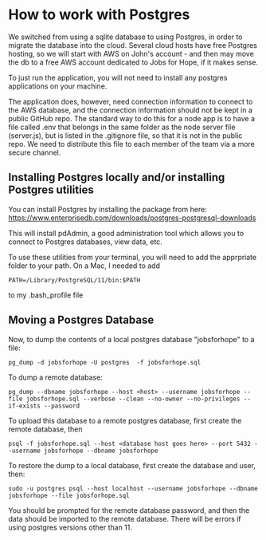 # How to work with Postgres

We switched from using a sqlite database to using Postgres, in order to migrate the
database into the cloud. Several cloud hosts have free Postgres hosting, so we will
start with AWS on John's account - and then may move the db to a free AWS account dedicated to Jobs for Hope, if it makes sense.

To just run the application, you will not need to install any postgres applications on your machine.

The application does, however, need connection information to connect to the AWS
database, and the connection information should not be kept in a public GitHub repo.
The standard way to do this for a node app is to have a file called .env that
belongs in the same folder as the node server file (server.js), but is listed
in the .gitignore file, so that it is not in the public repo. We need to
distribute this file to each member of the team via a more secure channel.

## Installing Postgres locally and/or installing Postgres utilities

You can install Postgres by installing the package from here:
https://www.enterprisedb.com/downloads/postgres-postgresql-downloads

This will install pdAdmin, a good administration tool which allows you to connect
to Postgres databases, view data, etc.

To use these utilities from your terminal, you will need to add the apprpriate folder to
your path. On a Mac, I needed to add

```
PATH=/Library/PostgreSQL/11/bin:$PATH
```

to my .bash_profile file

## Moving a Postgres Database

Now, to dump the contents of a local postgres database "jobsforhope" to a file:
```
pg_dump -d jobsforhope -U postgres  -f jobsforhope.sql
```

To dump a remote database:
```
pg_dump --dbname jobsforhope --host <host> --username jobsforhope --file jobsforhope.sql --verbose --clean --no-owner --no-privileges --if-exists --password
```

To upload this database to a remote postgres database, first create the remote database, then
```
psql -f jobsforhope.sql --host <database host goes here> --port 5432 --username jobsforhope --dbname jobsforhope
```

To restore the dump to a local database, first create the database and user, then:
```
sudo -u postgres psql --host localhost --username jobsforhope --dbname jobsforhope --file jobsforhope.sql
```

You should be prompted for the remote database password, and then the data should be imported to the remote
database.
There will be errors if using postgres versions other than 11.
